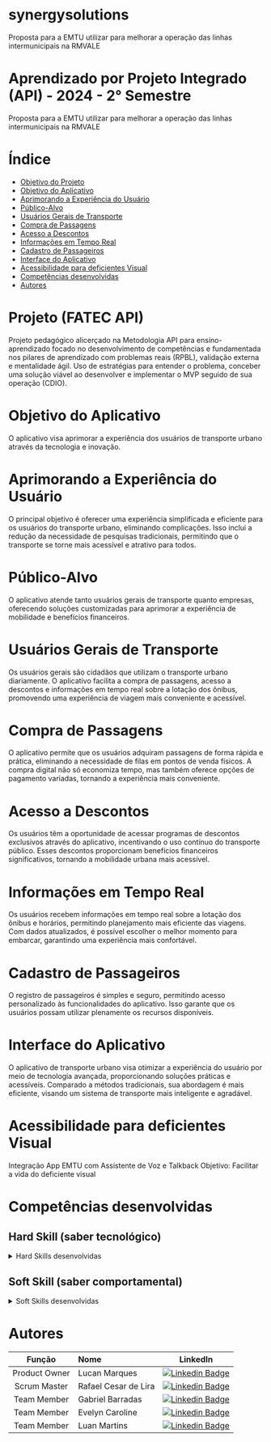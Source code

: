 # synergysolutions
Proposta para a EMTU utilizar para melhorar a operação das linhas intermunicipais na RMVALE 


# Aprendizado por Projeto Integrado (API) - 2024 - 2° Semestre
Proposta para a EMTU utilizar para melhorar a operação das linhas intermunicipais na RMVALE 


# Índice
* [Objetivo do Projeto](#Projeto-(FATEC-API))
* [Objetivo do Aplicativo](#Objetivo-do-Aplicativo)
* [Aprimorando a Experiência do Usuário](#Aprimorando-a-Experiência-do-Usuário)
* [Público-Alvo](#Público-Alvo)
* [Usuários Gerais de Transporte](#Usuários-Gerais-de-Transporte)
* [Compra de Passagens](#Compra-de-Passagens)
* [Acesso a Descontos](#Acesso-a-Descontos)
* [Informações em Tempo Real](#Informações-em-Tempo-Real)
* [Cadastro de Passageiros](#Cadastro-de-Passageiros)
* [Interface do Aplicativo](#Interface-do-Aplicativo)
* [Acessibilidade para deficientes Visual](#Acessibilidade-para-deficientes-Visual)
* [Competências desenvolvidas](#competências-desenvolvidas)
* [Autores](#autores)

# Projeto (FATEC API) 
Projeto pedagógico alicerçado na Metodologia API para ensino-aprendizado focado no desenvolvimento de competências e fundamentada nos pilares de aprendizado com problemas reais (RPBL), validação externa e mentalidade ágil. 
Uso de estratégias para entender o problema, conceber uma solução viável ao desenvolver e implementar o MVP seguido de sua operação (CDIO). 

# Objetivo do Aplicativo
O aplicativo visa aprimorar a experiência dos usuários de transporte urbano através da tecnologia e inovação.  

# Aprimorando a Experiência do Usuário
O principal objetivo é oferecer uma experiência simplificada e eficiente para os usuários do transporte urbano, eliminando complicações. Isso inclui a redução da necessidade de pesquisas tradicionais, permitindo que o transporte se torne mais acessível e atrativo para todos.

# Público-Alvo
O aplicativo atende tanto usuários gerais de transporte quanto empresas, oferecendo soluções customizadas para aprimorar a experiência de mobilidade e benefícios financeiros.

# Usuários Gerais de Transporte
Os usuários gerais são cidadãos que utilizam o transporte urbano diariamente. O aplicativo facilita a compra de passagens, acesso a descontos e informações em tempo real sobre a lotação dos ônibus, promovendo uma experiência de viagem mais conveniente e acessível.

# Compra de Passagens
O aplicativo permite que os usuários adquiram passagens de forma rápida e prática, eliminando a necessidade de filas em pontos de venda físicos. A compra digital não só economiza tempo, mas também oferece opções de pagamento variadas, tornando a experiência mais conveniente.

# Acesso a Descontos
Os usuários têm a oportunidade de acessar programas de descontos exclusivos através do aplicativo, incentivando o uso contínuo do transporte público. Esses descontos proporcionam benefícios financeiros significativos, tornando a mobilidade urbana mais acessível.

# Informações em Tempo Real
Os usuários recebem informações em tempo real sobre a lotação dos ônibus e horários, permitindo planejamento mais eficiente das viagens. Com dados atualizados, é possível escolher o melhor momento para embarcar, garantindo uma experiência mais confortável.

# Cadastro de Passageiros
O registro de passageiros é simples e seguro, permitindo acesso personalizado às funcionalidades do aplicativo. Isso garante que os usuários possam utilizar plenamente os recursos disponíveis.

# Interface do Aplicativo
O aplicativo de transporte urbano visa otimizar a experiência do usuário por meio de tecnologia avançada, proporcionando soluções práticas e acessíveis. Comparado a métodos tradicionais, sua abordagem é mais eficiente, visando um sistema de transporte mais inteligente e agradável.

# Acessibilidade para deficientes Visual
Integração App EMTU com Assistente de Voz e Talkback
Objetivo: Facilitar a vida do deficiente visual

# Competências desenvolvidas

## Hard Skill (saber tecnológico)
<details>
<summary>Hard Skills desenvolvidas</summary>

| Tecnologia/Metodologia | Classificação |
| ---------------------- | ------------- |
| GitHub | ★ ★ ★ ★ ★ ★ ★ ★ ★ ★ |
| Gestão de Projetos | ★ ★ ★ ★ ★ ★ ★ ★ ★ ☆ |
| Scrum Master | ★ ★ ★ ★ ★ ★ ★ ★ ★ ★ |
| Prodct Owner | ★ ★ ★ ★ ★ ★ ★ ★ ★ ★ |
| Markdown | ★ ★ ★ ★ ★ ★ ★ ★ ★ ★ |

</details>

## Soft Skill (saber comportamental)
<details>
<summary>Soft Skills desenvolvidas</summary>

| Habilidades | Classificação |
| ---------------------- | ------------- |
| Colaboração | ★ ★ ★ ★ ★ ★ ★ ★ ★ ★ |
| Proatividade| ★ ★ ★ ★ ★ ★ ★ ★ ★ ★ |
| Pensamento Crítico | ★ ★ ★ ★ ★ ★ ★ ★ ★ ☆ |
| Gerenciamento de Tempo | ★ ★ ★ ★ ★ ★ ★ ★ ★ ☆ |
| Adaptabilidade | ★ ★ ★ ★ ★ ★ ★ ★ ★ ★ |
| Resiliência | ★ ★ ★ ★ ★ ★ ★ ★ ★ ★ |

</details>

# Autores
|    Função     | Nome                                  |                                                                                                                                                      LinkedIn                                                                                                                                                    |
| :-----------: | :------------------------------------ | :-------------------------------------------------------------------------------------------------------------------------------------------------------------------------------------------------------------------------------------------------------------------------------------------------------------------------: |
| Product Owner | Lucan Marques         |[![Linkedin Badge](https://img.shields.io/badge/Linkedin-blue?style=flat-square&logo=Linkedin&logoColor=white)](www.linkedin.com/in/lucan-marques-5a94294b/)|
| Scrum Master  | Rafael Cesar de Lira  |[![Linkedin Badge](https://img.shields.io/badge/Linkedin-blue?style=flat-square&logo=Linkedin&logoColor=white)](www.linkedin.com/in/rafael-cesar-de-lira-140733223/)|
| Team Member   | Gabriel Barradas      |[![Linkedin Badge](https://img.shields.io/badge/Linkedin-blue?style=flat-square&logo=Linkedin&logoColor=white)](www.linkedin.com/in/gabrielbarradas/)|
| Team Member   | Evelyn Caroline       |[![Linkedin Badge](https://img.shields.io/badge/Linkedin-blue?style=flat-square&logo=Linkedin&logoColor=white)](www.linkedin.com/in/evelyn-caroline-2066662b2/)|
| Team Member   | Luan Martins          |[![Linkedin Badge](https://img.shields.io/badge/Linkedin-blue?style=flat-square&logo=Linkedin&logoColor=white)](www.linkedin.com/in/luanmartins00)|




